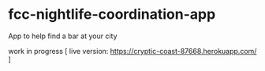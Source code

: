 # fcc-nightlife-coordination-app

App to help find a bar at your city

work in progress [ live version: https://cryptic-coast-87668.herokuapp.com/ ]
